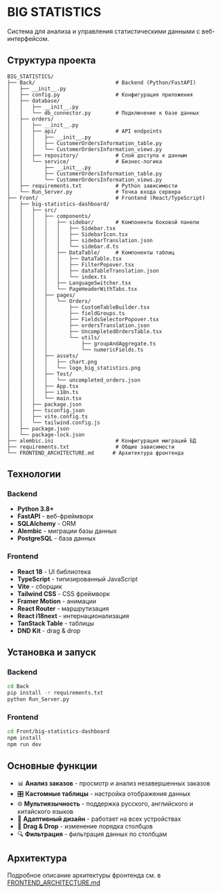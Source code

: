 # BIG STATISTICS

Система для анализа и управления статистическими данными с веб-интерфейсом.

## Структура проекта

```
BIG_STATISTICS/
├── Back/                          # Backend (Python/FastAPI)
│   ├── __init__.py
│   ├── config.py                  # Конфигурация приложения
│   ├── database/
│   │   ├── __init__.py
│   │   └── db_connector.py        # Подключение к базе данных
│   ├── orders/
│   │   ├── __init__.py
│   │   ├── api/                   # API endpoints
│   │   │   ├── __init__.py
│   │   │   ├── CustomerOrdersInformation_table.py
│   │   │   └── CustomerOrdersInformation_views.py
│   │   ├── repository/            # Слой доступа к данным
│   │   └── service/               # Бизнес-логика
│   │       ├── __init__.py
│   │       ├── CustomerOrdersInformation_table.py
│   │       └── CustomerOrdersInformation_views.py
│   ├── requirements.txt           # Python зависимости
│   └── Run_Server.py              # Точка входа сервера
├── Front/                         # Frontend (React/TypeScript)
│   ├── big-statistics-dashboard/
│   │   ├── src/
│   │   │   ├── components/
│   │   │   │   ├── sidebar/       # Компоненты боковой панели
│   │   │   │   │   ├── Sidebar.tsx
│   │   │   │   │   ├── SidebarIcon.tsx
│   │   │   │   │   ├── sidebarTranslation.json
│   │   │   │   │   └── sidebar.d.ts
│   │   │   │   ├── DataTable/     # Компоненты таблиц
│   │   │   │   │   ├── DataTable.tsx
│   │   │   │   │   ├── FilterPopover.tsx
│   │   │   │   │   ├── dataTableTranslation.json
│   │   │   │   │   └── index.ts
│   │   │   │   ├── LanguageSwitcher.tsx
│   │   │   │   └── PageHeaderWithTabs.tsx
│   │   │   ├── pages/
│   │   │   │   └── Orders/
│   │   │   │       ├── CustomTableBuilder.tsx
│   │   │   │       ├── fieldGroups.ts
│   │   │   │       ├── FieldsSelectorPopover.tsx
│   │   │   │       ├── ordersTranslation.json
│   │   │   │       ├── UncompletedOrdersTable.tsx
│   │   │   │       └── utils/
│   │   │   │           ├── groupAndAggregate.ts
│   │   │   │           └── numericFields.ts
│   │   │   ├── assets/
│   │   │   │   ├── chart.png
│   │   │   │   └── logo_big_statistics.png
│   │   │   ├── Test/
│   │   │   │   └── uncompleted_orders.json
│   │   │   ├── App.tsx
│   │   │   ├── i18n.ts
│   │   │   └── main.tsx
│   │   ├── package.json
│   │   ├── tsconfig.json
│   │   ├── vite.config.ts
│   │   └── tailwind.config.js
│   ├── package.json
│   └── package-lock.json
├── alembic.ini                    # Конфигурация миграций БД
├── requirements.txt               # Общие зависимости
└── FRONTEND_ARCHITECTURE.md      # Архитектура фронтенда
```

## Технологии

### Backend
- **Python 3.8+**
- **FastAPI** - веб-фреймворк
- **SQLAlchemy** - ORM
- **Alembic** - миграции базы данных
- **PostgreSQL** - база данных

### Frontend
- **React 18** - UI библиотека
- **TypeScript** - типизированный JavaScript
- **Vite** - сборщик
- **Tailwind CSS** - CSS фреймворк
- **Framer Motion** - анимации
- **React Router** - маршрутизация
- **React i18next** - интернационализация
- **TanStack Table** - таблицы
- **DND Kit** - drag & drop

## Установка и запуск

### Backend
```bash
cd Back
pip install -r requirements.txt
python Run_Server.py
```

### Frontend
```bash
cd Front/big-statistics-dashboard
npm install
npm run dev
```

## Основные функции

- 📊 **Анализ заказов** - просмотр и анализ незавершенных заказов
- 🎛️ **Кастомные таблицы** - настройка отображения данных
- 🌐 **Мультиязычность** - поддержка русского, английского и китайского языков
- 📱 **Адаптивный дизайн** - работает на всех устройствах
- 🔄 **Drag & Drop** - изменение порядка столбцов
- 🔍 **Фильтрация** - фильтрация данных по столбцам

## Архитектура

Подробное описание архитектуры фронтенда см. в [FRONTEND_ARCHITECTURE.md](FRONTEND_ARCHITECTURE.md) 